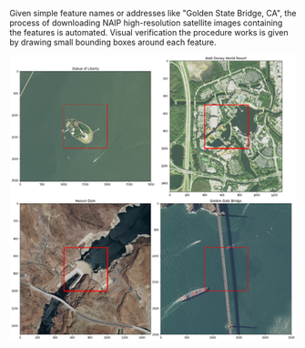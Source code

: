 Given simple feature names or addresses like "Golden State Bridge, CA",
the process of downloading NAIP high-resolution satellite images containing
the features is automated. Visual verification the procedure works is given by
drawing small bounding boxes around each feature.

![Four US landmarks](https://github.com/carMartinez/naip_quadrangle_downloader/blob/master/four_us_landmarks.png)
